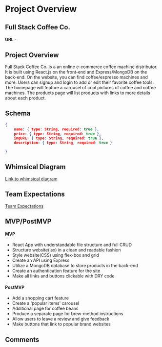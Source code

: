 # Project Overview

## Full Stack Coffee Co.

#### URL - 


## Project Overview

Full Stack Coffee Co. is a an online e-commerce coffee machine distributor. It is built using React.js on the front-end and Express/MongoDB on the back-end. On the website, you can find coffee/espresso machines and more. Users can signup and login to add or edit their favorite coffee tools. The homepage will feature a carousel of cool pictures of coffee and coffee machines. The products page will list products with links to more details about each product.


## Schema

``` .json
{
    name: { type: String, required: true },
    price: { type: String, required: true },
    imgURL: { type: String, required: true },
    description: { type: String, required: true }

}
```


## Whimsical Diagram

  [Link to whimsical diagram](https://whimsical.com/full-stack-coffee-co-KEu9CGnX5UZUkVeXmNbWjC)



## Team Expectations 

  [Team Expectations](https://docs.google.com/document/d/e/2PACX-1vRAsoE8jW6tQSaWdJRNtPk5LO_ABWQjP6Vjg0xwR92sHvPpHkBKjbPAgT1fK5p0jCGHhtij0sWi4knl/pub)


## MVP/PostMVP


#### MVP 

- React App with understandable file structure and full CRUD
- Structure website(jsx) in a clean and readable fashion
- Style website(CSS) using flex-box and grid
- Create an API using Express
- Utilize a MongoDB database to store products in the back-end
- Create an authentication feature for the site
- Make all links and buttons clickable with DRY code


#### PostMVP  

- Add a shopping cart feature
- Create a 'popular items' carousel
- Additional page for coffee beans
- Produce a separate page for brew-method instructions
- Allow users to leave a review and give feedback
- Make buttons that link to popular brand websites


## Comments

